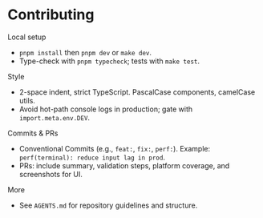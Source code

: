 # Contributing

Local setup
- `pnpm install` then `pnpm dev` or `make dev`.
- Type-check with `pnpm typecheck`; tests with `make test`.

Style
- 2-space indent, strict TypeScript. PascalCase components, camelCase utils.
- Avoid hot-path console logs in production; gate with `import.meta.env.DEV`.

Commits & PRs
- Conventional Commits (e.g., `feat:`, `fix:`, `perf:`). Example: `perf(terminal): reduce input lag in prod`.
- PRs: include summary, validation steps, platform coverage, and screenshots for UI.

More
- See `AGENTS.md` for repository guidelines and structure.
